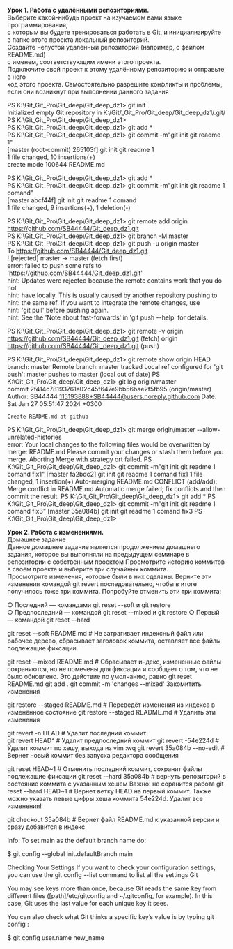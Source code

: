 **Урок 1. Работа с удалёнными репозиториями.**  
Выберите какой-нибудь проект на изучаемом вами языке программирования,  
с которым вы будете тренироваться работать в Git, и инициализируйте  
в папке этого проекта локальный репозиторий.  
Создайте непустой удалённый репозиторий (например, с файлом README.md)  
с именем, соответствующим имени этого проекта.  
Подключите свой проект к этому удалённому репозиторию и отправьте в него  
код этого проекта. Самостоятельно разрешите конфликты и проблемы,  
если они возникнут при выполнении данного задания  

PS K:\Git\_Git_Pro\Git_deep\Git_deep_dz1> git init  
Initialized empty Git repository in K:/Git/_Git_Pro/Git_deep/Git_deep_dz1/.git/  
PS K:\Git\_Git_Pro\Git_deep\Git_deep_dz1>  
PS K:\Git\_Git_Pro\Git_deep\Git_deep_dz1> git add *  
PS K:\Git\_Git_Pro\Git_deep\Git_deep_dz1> git commit -m"git init git readme 1"   
[master (root-commit) 265103f] git init git readme 1  
1 file changed, 10 insertions(+)  
create mode 100644 README.md  

PS K:\Git\_Git_Pro\Git_deep\Git_deep_dz1> git add *  
PS K:\Git\_Git_Pro\Git_deep\Git_deep_dz1> git commit -m"git init git readme 1 comand"  
[master abcf44f] git init git readme 1 comand  
1 file changed, 9 insertions(+), 1 deletion(-)  
  
PS K:\Git\_Git_Pro\Git_deep\Git_deep_dz1> git remote add origin   https://github.com/SB44444/Git_deep_dz1.git  
PS K:\Git\_Git_Pro\Git_deep\Git_deep_dz1> git branch -M master  
PS K:\Git\_Git_Pro\Git_deep\Git_deep_dz1> git push -u origin master  
To https://github.com/SB44444/Git_deep_dz1.git   
 ! [rejected]        master -> master (fetch first)  
error: failed to push some refs to 'https://github.com/SB44444/Git_deep_dz1.git'  
hint: Updates were rejected because the remote contains work that you do not  
hint: have locally. This is usually caused by another repository pushing to  
hint: the same ref. If you want to integrate the remote changes, use  
hint: 'git pull' before pushing again.  
hint: See the 'Note about fast-forwards' in 'git push --help' for details. 

PS K:\Git\_Git_Pro\Git_deep\Git_deep_dz1> git remote -v
origin  https://github.com/SB44444/Git_deep_dz1.git (fetch)
origin  https://github.com/SB44444/Git_deep_dz1.git (push)

PS K:\Git\_Git_Pro\Git_deep\Git_deep_dz1> git remote show origin
  HEAD branch: master
  Remote branch:
    master tracked
  Local ref configured for 'git push':
    master pushes to master (local out of date)
PS K:\Git\_Git_Pro\Git_deep\Git_deep_dz1> git log origin/master     
commit 2f414c78193761a02c45f647e9bb56bae2f5fb95 (origin/master)
Author: SB44444 <115193888+SB44444@users.noreply.github.com>
Date:   Sat Jan 27 05:51:47 2024 +0300

    Create README.md at github
PS K:\Git\_Git_Pro\Git_deep\Git_deep_dz1> git merge origin/master --allow-unrelated-histories        
error: Your local changes to the following files would be overwritten by merge:
        README.md
Please commit your changes or stash them before you merge.
Aborting
Merge with strategy ort failed.
PS K:\Git\_Git_Pro\Git_deep\Git_deep_dz1> git commit -m"git init git readme 1 comand fix1"
[master fa2bdc2] git init git readme 1 comand fix1
 1 file changed, 1 insertion(+)
Auto-merging README.md
CONFLICT (add/add): Merge conflict in README.md
Automatic merge failed; fix conflicts and then commit the result.
PS K:\Git\_Git_Pro\Git_deep\Git_deep_dz1> git add *
PS K:\Git\_Git_Pro\Git_deep\Git_deep_dz1> git commit -m"git init git readme 1 comand fix3"
[master 35a084b] git init git readme 1 comand fix3
PS K:\Git\_Git_Pro\Git_deep\Git_deep_dz1> 

**Урок 2. Работа с изменениями.**  
Домашнее задание  
Данное домашнее задание является продолжением домашнего задания, которое
вы выполняли на предыдущем семинаре в репозитории с собственным проектом
Просмотрите историю коммитов в своём проекте и выберите три случайных
коммита.  
Просмотрите изменения, которые были в них сделаны. Верните эти изменения командой git revert последовательно, чтобы в итоге получилось тоже три коммита. Попробуйте отменить эти три коммита:  

○ Последний — командами git reset --soft и git restore  
○ Предпоследний — командой git reset --mixed и git restore
○ Первый — командой git reset --hard 

git reset --soft README.md # Не затрагивает индексный файл или рабочее дерево, сбрасывает заголовок коммита, оставляет все файлы  подлежащие фиксации.
  
git reset --mixed  README.md # Сбрасывает индекс, измененные файлы сохраняются, но не помечены для фиксации и сообщает о том, что не было обновлено. Это действие по умолчанию, равно git reset README.md
git add .
git commit -m 'changes --mixed' Закомитить изменения

git restore --staged README.md #  Переведёт изменения из индекса в изменённое состояние
git restore --staged README.md # Удалить эти изменения

git revert -n HEAD  # Удалит последний коммит  
git revert HEAD^   # Удалит предпоследний коммит
git revert -54e224d  # Удалит коммит по хешу, выхода из vim :wq
git revert 35a084b --no-edit # Вернет новый коммит без запуска редактора сообщения
  
git reset HEAD~1  # Отменить последний коммит, сохранит файлы  подлежащие фиксации
git reset --hard 35a084b # вернуть репозиторий в состояние коммита с указанным хешем Важно! не соранится работа 
git reset --hard HEAD~1  # Вернет ветку HEAD на первый коммит. Также можно указать певые цифры хеша коммита 54e224d. Удалит все изменения!

git checkout 35a084b  # Вернет файл README.md к указанной версии и сразу добавится в индекс
 
Info:
To set main as the default branch name do:  

$ git config --global init.defaultBranch main  

Checking Your Settings
If you want to check your configuration settings, you can use the git config --list command to list all the settings Git

You may see keys more than once, because Git reads the same key from different files ([path]/etc/gitconfig and ~/.gitconfig, for example). In this case, Git uses the last value for each unique key it sees.

You can also check what Git thinks a specific key’s value is by typing git config <key>:

$ git config user.name new_name